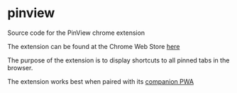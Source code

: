 # pinview
Source code for the PinView chrome extension

The extension can be found at the Chrome Web Store [here](https://chrome.google.com/webstore/detail/pinview/ncfnkbbmdcjghfdopgcbgmkcmidgdfgo)

The purpose of the extension is to display shortcuts to all pinned tabs in the browser.

The extension works best when paired with its [companion PWA](https://xxandy.github.io/pinviewpwa/)
